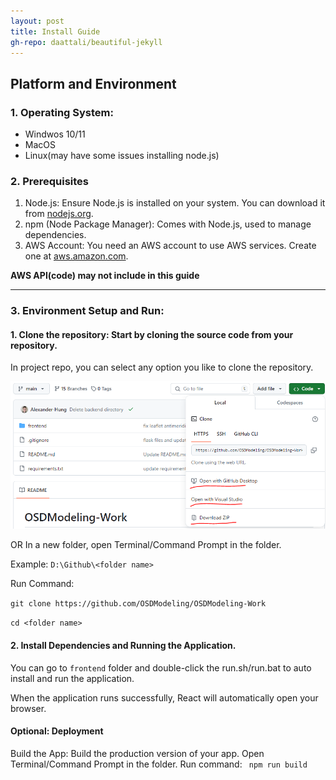 ```yaml
---
layout: post
title: Install Guide
gh-repo: daattali/beautiful-jekyll
---
```


## Platform and Environment
### 1. Operating System:
- Windwos 10/11
- MacOS
- Linux(may have some issues installing node.js)

### 2. Prerequisites
1. Node.js: Ensure Node.js is installed on your system. You can download it from [nodejs.org](https://nodejs.org/).
2. npm (Node Package Manager): Comes with Node.js, used to manage dependencies.
3. AWS Account: You need an AWS account to use AWS services. Create one at [aws.amazon.com](https://aws.amazon.com/).

**AWS API(code) may not include in this guide**

****

### 3. Environment Setup and Run:
#### 1. Clone the repository: Start by cloning the source code from your repository.

In project repo, you can select any option you like to clone the repository.

![image](https://github.com/OSDModeling/OSDModeling-Guide/blob/main/_posts/install_1.png?raw=true")

OR In a new folder, open Terminal/Command Prompt in the folder.

Example:
``
D:\Github\<folder name>
``

Run Command:

``git clone https://github.com/OSDModeling/OSDModeling-Work``

``cd <folder name>``

#### 2. Install Dependencies and Running the Application.

You can go to `frontend` folder and double-click the run.sh/run.bat to auto install and run the application.

When the application runs successfully, React will automatically open your browser.

#### Optional: Deployment
Build the App: Build the production version of your app.
Open Terminal/Command Prompt in the folder. Run command:
`` npm run build``
